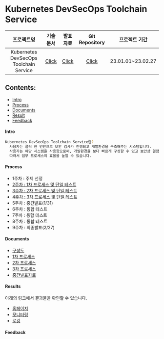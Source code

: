 # Kubernetes DevSecOps Toolchain Service

 프로젝트명 | 기술문서 | 발표자료 | Git Repository |프로젝트 기간 
:-------------: | :-------------: | :-------------: | :-------------: | :-------------:
 Kubernetes DevSecOps Toolchain Service | [Click](https://docs.google.com/document/d/1o6YaBrFl9ouEKxEBeTSaunQ44BkN39gFtcnx9rqwdEA/edit?usp=sharing) | [Click](https://www.notion.so/Main-Page-fe35c46b02d84682b73b5a394b44182f) | [Click](https://github.com/onesenal/Innogrid_Project.git) | 23.01.01~23.02.27

## Contents:
  - [Intro](#Intro)
  - [Process](#Process)
  - [Documents](#Documents)
  - [Result](#Result)
  - [Feedback](#Feedback)

#### Intro
```sh
Kubernetes DevSecOps Toolchain Service란?
  사용자는 클릭 한 번만으로 보안 검사가 진행되고 개발환경을 구축해주는 시스템입니다. 
  사용자는 해당 시스템을 사용함으로써, 개발환경을 보다 빠르게 구성할 수 있고 보안상 결함과 취약성을 해소할 수 있습니다. 
  따라서 업무 프로세스의 효율을 높일 수 있습니다. 
```

#### Process
  - 1주차 : 주제 선정
  - [2주차 : 1차 프로세스 및 단일 테스트](#1st)
  - [3주차 : 2차 프로세스 및 단일 테스트](#2nd)
  - [4주차 : 3차 프로세스 및 단일 테스트](#3rd)
  - 5주차 : 중간발표(1/31)
  - 6주차 : 통합 테스트
  - 7주차 : 통합 테스트
  - 8주차 : 통합 테스트
  - 9주차 : 최종발표(2/27)
  
#### Documents
- [구성도](https://drive.google.com/file/d/1Ze-LKVUij8m3b0f4SDvuXyMrpzjQ6pEk/view?usp=share_link)
- [1차 프로세스](https://docs.google.com/document/d/1l7MFdAAyGkWllzth7KHZe4zCoICNr3sdzxfmMvZzhYo/edit?usp=share_link)
- [2차 프로세스](https://docs.google.com/document/d/1xRl7jvD2D0YRw52dGKawLCe4UdmWvBEzkuReJnj1Ggs/edit?usp=sharing)
- [3차 프로세스](https://docs.google.com/document/d/1cicCTDoU5wSGKNh2eQ3zqHwVIgsqgEEHqEGrbdELAQU/edit?usp=share_link)
- [중간발표자료](https://docs.google.com/presentation/d/1x4Q1G8w-2wpBMtshDAtTIDW0fHK6rAvB/edit?usp=sharing&ouid=106249240240065525675&rtpof=true&sd=true)

#### Results
아래의 링크에서 결과물을 확인할 수 있습니다.
- [홈페이지](http://innogrid.duckdns.org)
- [모니터링](http://monitor.innogrid.duckdns.org)
- [로깅](http://logging.innogrid.duckdns.org)

#### Feedback
